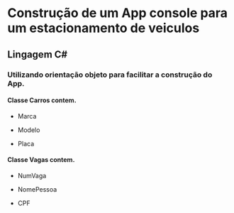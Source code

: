 # Construção de um App console para um estacionamento de veiculos

## Lingagem C# 

### Utilizando orientação objeto para facilitar a construção do App.

#### Classe Carros contem.

- Marca 

- Modelo

- Placa

#### Classe Vagas contem.

- NumVaga

- NomePessoa

- CPF

